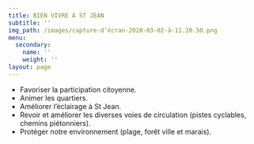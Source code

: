 ```yaml
---
title: BIEN VIVRE À ST JEAN
subtitle: ''
img_path: /images/capture-d’écran-2020-03-02-à-11.20.50.png
menu:
  secondary:
    name: ''
    weight: ''
layout: page
---
```

* Favoriser la participation citoyenne.
* Animer les quartiers. 
* Améliorer l’éclairage à St Jean.
* Revoir et améliorer les diverses voies de circulation (pistes cyclables, chemins piétonniers).
* Protéger notre environnement (plage, forêt ville et marais).
